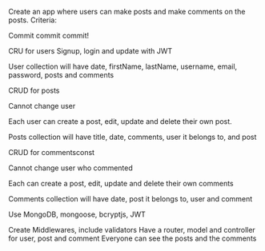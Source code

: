 Create an app where users can make posts and make comments on the posts.
Criteria:

Commit commit commit!

CRU for users
Signup, login and update with JWT

User collection will have date, firstName, lastName, username, email, password, posts and comments

CRUD for posts

Cannot change user

Each user can create a post, edit, update and delete their own post.

Posts collection will have title, date, comments, user it belongs to, and post

CRUD for commentsconst 

Cannot change user who commented

Each can create a post, edit, update and delete their own comments

Comments collection will have date, post it belongs to, user and comment

Use MongoDB, mongoose, bcryptjs, JWT

Create Middlewares, include validators
Have a router, model and controller for user, post and comment
Everyone can see the posts and the comments
